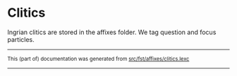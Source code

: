 # Clitics

Ingrian clitics are stored in the affixes folder.
We tag question and focus particles.

* * *

<small>This (part of) documentation was generated from [src/fst/affixes/clitics.lexc](https://github.com/giellalt/lang-izh/blob/main/src/fst/affixes/clitics.lexc)</small>

---

